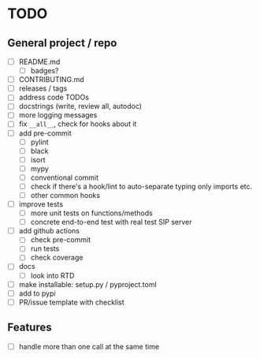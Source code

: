 # TODO

## General project / repo
- [ ] README.md
  - [ ] badges?
- [ ] CONTRIBUTING.md
- [ ] releases / tags
- [ ] address code TODOs
- [ ] docstrings (write, review all, autodoc)
- [ ] more logging messages
- [ ] fix `__all__`, check for hooks about it
- [ ] add pre-commit
  - [ ] pylint
  - [ ] black
  - [ ] isort
  - [ ] mypy
  - [ ] conventional commit
  - [ ] check if there's a hook/lint to auto-separate typing only imports etc. 
  - [ ] other common hooks
- [ ] improve tests
  - [ ] more unit tests on functions/methods
  - [ ] concrete end-to-end test with real test SIP server
- [ ] add github actions
  - [ ] check pre-commit
  - [ ] run tests
  - [ ] check coverage
- [ ] docs
  - [ ] look into RTD 
- [ ] make installable: setup.py / pyproject.toml
- [ ] add to pypi
- [ ] PR/issue template with checklist

## Features
- [ ] handle more than one call at the same time
